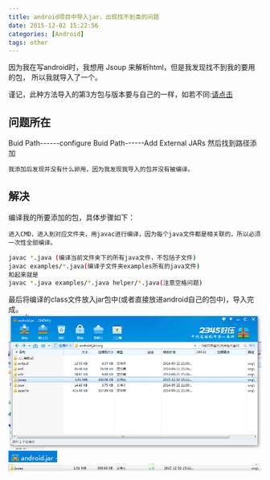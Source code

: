 ```yaml
---
title: android项目中导入jar，出现找不到类的问题
date: 2015-12-02 15:22:56
categories: [Android]
tags: other
---
```

因为我在写android时，我想用 Jsoup 来解析html，但是我发现找不到我的要用的包，
所以我就导入了一个。

谨记，此种方法导入的第3方包与版本要与自己的一样，如若不同:[请点击](http://mrnoknow.github.io/2015/12/03/android开发添加第三方包，出现：NoClassDefFoundError错误/)

## 问题所在
Buid Path------configure Buid Path------Add External JARs
然后找到路径添加
``` bash
我添加后发现并没有什么卵用，因为我发现我导入的包并没有被编译。
```
## 解决
编译我的所要添加的包，具体步骤如下：
```
进入CMD，进入到对应文件夹，用javac进行编译，因为每个java文件都是相关联的，所以必须一次性全部编译。
```
``` bash
javac *.java (编译当前文件夹下的所有java文件，不包括子文件)
javac examples/*.java(编译子文件夹examples所有的java文件)
和起来就是
javac *.java examples/*.java helper/*.java(注意空格问题)
```
最后将编译的class文件放入jar包中(或者直接放进android自己的包中)，导入完成。
![android自带jar](/images/jar1.png)
![android.jar](/images/jar2.png)
![将编译的文件夹导入](/images/jar3.png)

